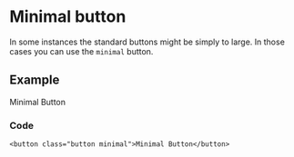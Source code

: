 # Minimal button

In some instances the standard buttons might be simply to large. In those cases you can use the `minimal` button.

## Example

Minimal Button

### Code

    <button class="button minimal">Minimal Button</button>
